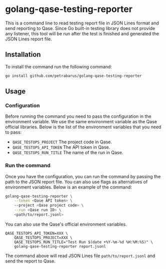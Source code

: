 # golang-qase-testing-reporter

This is a command line to read testing report file in JSON Lines format and send reporting to Qase. Since Go built-in testing library does not provide any listener, this tool will be run after the test is finished and generated the JSON Lines report file.

## Installation

To install the command run the following command:

```bash
go install github.com/petrabarus/golang-qase-testing-reporter
```

## Usage

### Configuration

Before running the command you need to pass the configuration in the environment variable. We use the same environment variable as the Qase official libraries. Below is the list of the environment variables that you need to pass:

- `QASE_TESTOPS_PROJECT` The project code in Qase.
- `QASE_TESTOPS_API_TOKEN` The API token in Qase.
- `QASE_TESTOPS_RUN_TITLE` The name of the run in Qase.

### Run the command

Once you have the configuration, you can run the command by passing the path to the JSON report file. You can also use flags as alternatives of environment variables. Below is an example of the command:

```bash
golang-qase-testing-reporter \
    --token <Qase API token> \ 
    --project <Qase project code> \
    --run <Qase run ID> \
    <path/to/report.jsonl>
```

You can also use the Qase's official environment variables.

```
QASE_TESTOPS_API_TOKEN=XXX \
    QASE_TESTOPS_PROJECT=XXX \
    QASE_TESTOPS_RUN_TITLE="Test Run $(date +%Y-%m-%d %H:%M:%S)" \
    golang-qase-testing-reporter report.jsonl
```

The command above will read JSON Lines file `path/to/report.jsonl` and send the report to Qase.